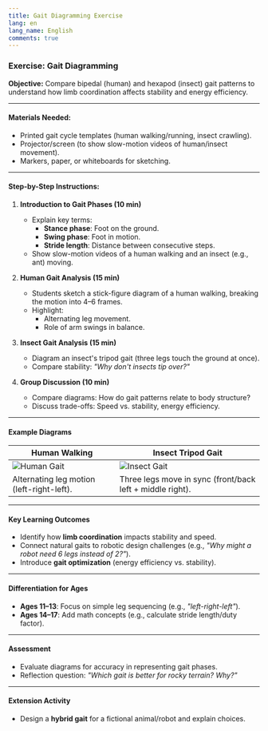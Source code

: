 ```yaml
---
title: Gait Diagramming Exercise
lang: en
lang_name: English
comments: true
---
```



### **Exercise: Gait Diagramming**  
**Objective:** Compare bipedal (human) and hexapod (insect) gait patterns to understand how limb coordination affects stability and energy efficiency.  

---

#### **Materials Needed:**  
- Printed gait cycle templates (human walking/running, insect crawling).  
- Projector/screen (to show slow-motion videos of human/insect movement).  
- Markers, paper, or whiteboards for sketching.  

---

#### **Step-by-Step Instructions:**  
1. **Introduction to Gait Phases (10 min)**  
   - Explain key terms:  
     - **Stance phase**: Foot on the ground.  
     - **Swing phase**: Foot in motion.  
     - **Stride length**: Distance between consecutive steps.  
   - Show slow-motion videos of a human walking and an insect (e.g., ant) moving.  

2. **Human Gait Analysis (15 min)**  
   - Students sketch a stick-figure diagram of a human walking, breaking the motion into 4–6 frames.  
   - Highlight:  
     - Alternating leg movement.  
     - Role of arm swings in balance.  

3. **Insect Gait Analysis (15 min)**  
   - Diagram an insect's tripod gait (three legs touch the ground at once).  
   - Compare stability: *"Why don't insects tip over?"*  

4. **Group Discussion (10 min)**  
   - Compare diagrams: How do gait patterns relate to body structure?  
   - Discuss trade-offs: Speed vs. stability, energy efficiency.  

---

#### **Example Diagrams**  
| **Human Walking**          | **Insect Tripod Gait**         |  
|----------------------------|--------------------------------|  
| ![Human Gait](https://webneel.com/daily/sites/default/files/images/daily/04-2021/26-3d-man-walk-cycle-animation-gif-alex-cobra.gif) | ![Insect Gait](https://genent.cals.ncsu.edu/wp-content/themes/salient-child/img/extanat/Ant2.gif) |  
| Alternating leg motion (left-right-left). | Three legs move in sync (front/back left + middle right). |  

---

#### **Key Learning Outcomes**  
- Identify how **limb coordination** impacts stability and speed.  
- Connect natural gaits to robotic design challenges (e.g., *"Why might a robot need 6 legs instead of 2?"*).  
- Introduce **gait optimization** (energy efficiency vs. stability).  

---

#### **Differentiation for Ages**  
- **Ages 11–13**: Focus on simple leg sequencing (e.g., *"left-right-left"*).  
- **Ages 14–17**: Add math concepts (e.g., calculate stride length/duty factor).  

---

#### **Assessment**  
- Evaluate diagrams for accuracy in representing gait phases.  
- Reflection question: *"Which gait is better for rocky terrain? Why?"*  

---

#### **Extension Activity**  
- Design a **hybrid gait** for a fictional animal/robot and explain choices.  